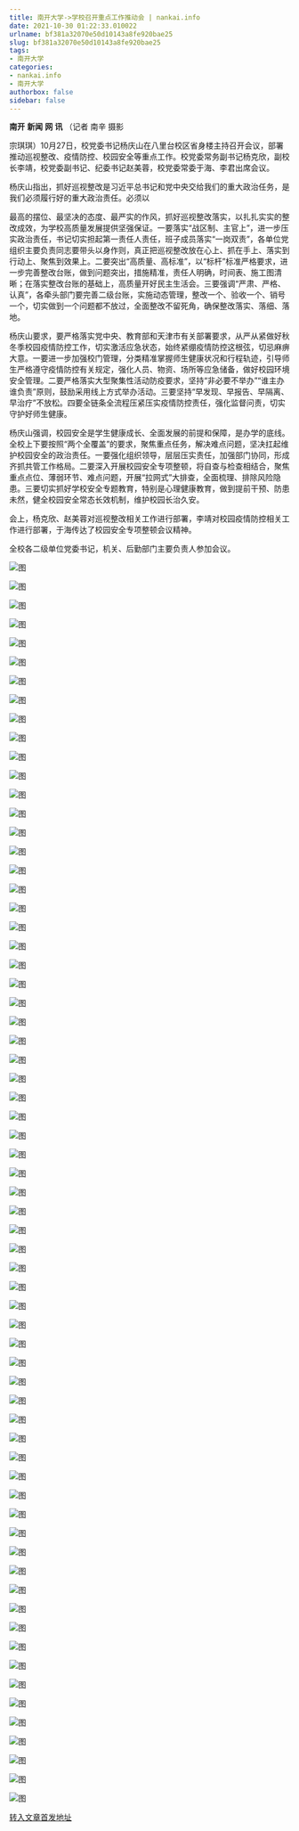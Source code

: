 ```yaml
---
title: 南开大学->学校召开重点工作推动会 | nankai.info
date: 2021-10-30 01:22:33.010022
urlname: bf381a32070e50d10143a8fe920bae25
slug: bf381a32070e50d10143a8fe920bae25
tags: 
- 南开大学
categories:
- nankai.info
- 南开大学
authorbox: false
sidebar: false
---
```

**南开** **新闻** **网** **讯** （记者 南辛 摄影

宗琪琪）10月27日，校党委书记杨庆山在八里台校区省身楼主持召开会议，部署推动巡视整改、疫情防控、校园安全等重点工作。校党委常务副书记杨克欣，副校长李靖，校党委副书记、纪委书记赵美蓉，校党委常委于海、李君出席会议。

杨庆山指出，抓好巡视整改是习近平总书记和党中央交给我们的重大政治任务，是我们必须履行好的重大政治责任。必须以
<!--more-->
最高的摆位、最坚决的态度、最严实的作风，抓好巡视整改落实，以扎扎实实的整改成效，为学校高质量发展提供坚强保证。一要落实“战区制、主官上”，进一步压实政治责任，书记切实担起第一责任人责任，班子成员落实“一岗双责”，各单位党组织主要负责同志要带头以身作则，真正把巡视整改放在心上、抓在手上、落实到行动上、聚焦到效果上。二要突出“高质量、高标准”，以“标杆”标准严格要求，进一步完善整改台账，做到问题突出，措施精准，责任人明确，时间表、施工图清晰；在落实整改台账的基础上，高质量开好民主生活会。三要强调“严肃、严格、认真”，各牵头部门要完善二级台账，实施动态管理，整改一个、验收一个、销号一个，切实做到一个问题都不放过，全面整改不留死角，确保整改落实、落细、落地。

杨庆山要求，要严格落实党中央、教育部和天津市有关部署要求，从严从紧做好秋冬季校园疫情防控工作，切实激活应急状态，始终紧绷疫情防控这根弦，切忌麻痹大意。一要进一步加强校门管理，分类精准掌握师生健康状况和行程轨迹，引导师生严格遵守疫情防控有关规定，强化人员、物资、场所等应急储备，做好校园环境安全管理。二要严格落实大型聚集性活动防疫要求，坚持“非必要不举办”“谁主办谁负责”原则，鼓励采用线上方式举办活动。三要坚持“早发现、早报告、早隔离、早治疗”不放松。四要全链条全流程压紧压实疫情防控责任，强化监督问责，切实守护好师生健康。

杨庆山强调，校园安全是学生健康成长、全面发展的前提和保障，是办学的底线。全校上下要按照“两个全覆盖”的要求，聚焦重点任务，解决难点问题，坚决扛起维护校园安全的政治责任。一要强化组织领导，层层压实责任，加强部门协同，形成齐抓共管工作格局。二要深入开展校园安全专项整顿，将自查与检查相结合，聚焦重点点位、薄弱环节、难点问题，开展“拉网式”大排查，全面梳理、排除风险隐患。三要切实抓好学校安全专题教育，特别是心理健康教育，做到提前干预、防患未然，健全校园安全常态长效机制，维护校园长治久安。

会上，杨克欣、赵美蓉对巡视整改相关工作进行部署，李靖对校园疫情防控相关工作进行部署，于海传达了校园安全专项整顿会议精神。

全校各二级单位党委书记，机关、后勤部门主要负责人参加会议。

![图](http://news.nankai.edu.cn/ywsd/system/2021/10/27/g)

![图](http://news.nankai.edu.cn/ywsd/system/2021/10/27/p)

![图](http://news.nankai.edu.cn/ywsd/system/2021/10/27/j)

![图](http://news.nankai.edu.cn/ywsd/system/2021/10/27/)

![图](http://news.nankai.edu.cn/ywsd/system/2021/10/27/5)

![图](http://news.nankai.edu.cn/ywsd/system/2021/10/27/7)

![图](http://news.nankai.edu.cn/ywsd/system/2021/10/27/0)

![图](http://news.nankai.edu.cn/ywsd/system/2021/10/27/3)

![图](http://news.nankai.edu.cn/ywsd/system/2021/10/27/6)

![图](http://news.nankai.edu.cn/ywsd/system/2021/10/27/d)

![图](http://news.nankai.edu.cn/ywsd/system/2021/10/27/e)

![图](http://news.nankai.edu.cn/ywsd/system/2021/10/27/a)

![图](http://news.nankai.edu.cn/ywsd/system/2021/10/27/_)

![图](http://news.nankai.edu.cn/ywsd/system/2021/10/27/2)

![图](http://news.nankai.edu.cn/ywsd/system/2021/10/27/8)

![图](http://news.nankai.edu.cn/ywsd/system/2021/10/27/3)

![图](http://news.nankai.edu.cn/ywsd/system/2021/10/27/2)

![图](http://news.nankai.edu.cn/ywsd/system/2021/10/27/4)

![图](http://news.nankai.edu.cn/ywsd/system/2021/10/27/0)

![图](http://news.nankai.edu.cn/ywsd/system/2021/10/27/0)

![图](http://news.nankai.edu.cn/ywsd/system/2021/10/27/0)

![图](http://news.nankai.edu.cn/ywsd/system/2021/10/27/3)

![图](http://news.nankai.edu.cn/ywsd/system/2021/10/27/0)

![图](http://news.nankai.edu.cn/ywsd/system/2021/10/27/0)

![图](http://news.nankai.edu.cn/)

![图](http://news.nankai.edu.cn/ywsd/system/2021/10/27/3)

![图](http://news.nankai.edu.cn/ywsd/system/2021/10/27/2)

![图](http://news.nankai.edu.cn/ywsd/system/2021/10/27/4)

![图](http://news.nankai.edu.cn/)

![图](http://news.nankai.edu.cn/ywsd/system/2021/10/27/0)

![图](http://news.nankai.edu.cn/ywsd/system/2021/10/27/0)

![图](http://news.nankai.edu.cn/ywsd/system/2021/10/27/0)

![图](http://news.nankai.edu.cn/)

![图](http://news.nankai.edu.cn/ywsd/system/2021/10/27/3)

![图](http://news.nankai.edu.cn/ywsd/system/2021/10/27/0)

![图](http://news.nankai.edu.cn/ywsd/system/2021/10/27/0)

![图](http://news.nankai.edu.cn/)

![图](http://news.nankai.edu.cn/ywsd/system/2021/10/27/c)

![图](http://news.nankai.edu.cn/ywsd/system/2021/10/27/i)

![图](http://news.nankai.edu.cn/ywsd/system/2021/10/27/p)

![图](http://news.nankai.edu.cn/)

![图](http://news.nankai.edu.cn/ywsd/system/2021/10/27/n)

![图](http://news.nankai.edu.cn/ywsd/system/2021/10/27/c)

![图](http://news.nankai.edu.cn/ywsd/system/2021/10/27/)

![图](http://news.nankai.edu.cn/ywsd/system/2021/10/27/u)

![图](http://news.nankai.edu.cn/ywsd/system/2021/10/27/d)

![图](http://news.nankai.edu.cn/ywsd/system/2021/10/27/e)

![图](http://news.nankai.edu.cn/ywsd/system/2021/10/27/)

![图](http://news.nankai.edu.cn/ywsd/system/2021/10/27/i)

![图](http://news.nankai.edu.cn/ywsd/system/2021/10/27/a)

![图](http://news.nankai.edu.cn/ywsd/system/2021/10/27/k)

![图](http://news.nankai.edu.cn/ywsd/system/2021/10/27/n)

![图](http://news.nankai.edu.cn/ywsd/system/2021/10/27/a)

![图](http://news.nankai.edu.cn/ywsd/system/2021/10/27/n)

![图](http://news.nankai.edu.cn/ywsd/system/2021/10/27/)

![图](http://news.nankai.edu.cn/ywsd/system/2021/10/27/s)

![图](http://news.nankai.edu.cn/ywsd/system/2021/10/27/w)

![图](http://news.nankai.edu.cn/ywsd/system/2021/10/27/e)

![图](http://news.nankai.edu.cn/ywsd/system/2021/10/27/n)

![图](http://news.nankai.edu.cn/)

![图](http://news.nankai.edu.cn/)

![图](http://news.nankai.edu.cn/ywsd/system/2021/10/27/:)

![图](http://news.nankai.edu.cn/ywsd/system/2021/10/27/p)

![图](http://news.nankai.edu.cn/ywsd/system/2021/10/27/t)

![图](http://news.nankai.edu.cn/ywsd/system/2021/10/27/t)

![图](http://news.nankai.edu.cn/ywsd/system/2021/10/27/h)

[转入文章首发地址](http://news.nankai.edu.cn/ywsd/system/2021/10/27/030048547.shtml)